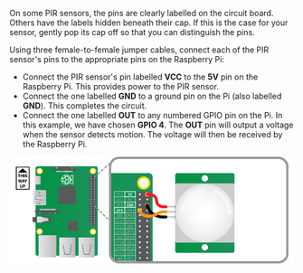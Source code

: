 On some PIR sensors, the pins are clearly labelled on the circuit board. Others have the labels hidden beneath their cap. If this is the case for your sensor, gently pop its cap off so that you can distinguish the pins.

Using three female-to-female jumper cables, connect each of the PIR sensor's pins to the appropriate pins on the Raspberry Pi:

- Connect the PIR sensor's pin labelled **VCC** to the **5V** pin on the Raspberry Pi. This provides power to the PIR sensor.
- Connect the one labelled **GND** to a ground pin on the Pi (also labelled **GND**). This completes the circuit.
- Connect the one labelled **OUT** to any numbered GPIO pin on the Pi. In this example, we have chosen **GPIO 4**. The **OUT** pin will output a voltage when the sensor detects motion. The voltage will then be received by the Raspberry Pi.

![PIR connection](images/pir-diagram.png)
